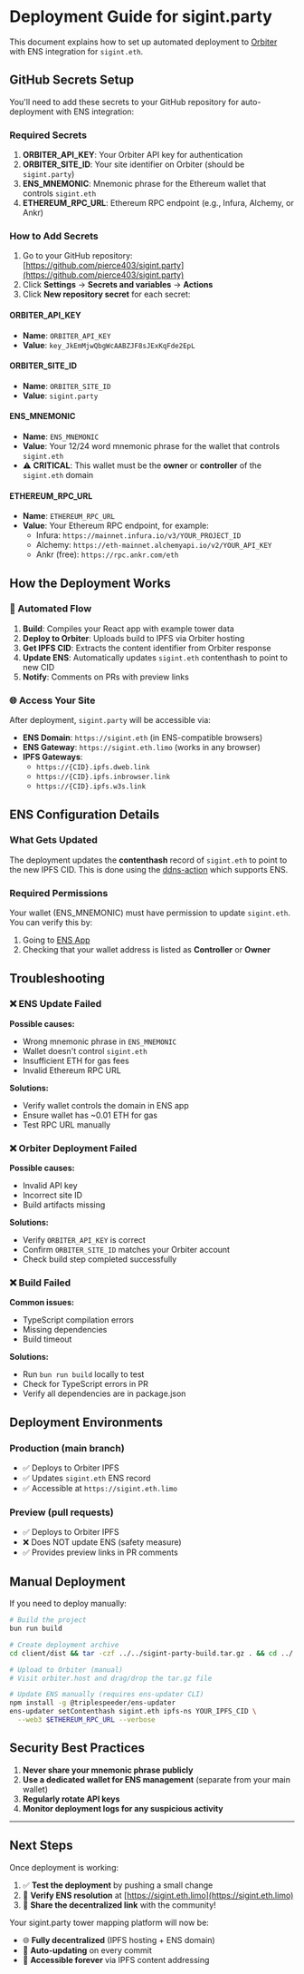 # Deployment Guide for sigint.party

This document explains how to set up automated deployment to [Orbiter](https://orbiter.host/) with ENS integration for `sigint.eth`.

## GitHub Secrets Setup

You'll need to add these secrets to your GitHub repository for auto-deployment with ENS integration:

### Required Secrets

1. **ORBITER_API_KEY**: Your Orbiter API key for authentication
2. **ORBITER_SITE_ID**: Your site identifier on Orbiter (should be `sigint.party`)
3. **ENS_MNEMONIC**: Mnemonic phrase for the Ethereum wallet that controls `sigint.eth`
4. **ETHEREUM_RPC_URL**: Ethereum RPC endpoint (e.g., Infura, Alchemy, or Ankr)

### How to Add Secrets

1. Go to your GitHub repository: [https://github.com/pierce403/sigint.party](https://github.com/pierce403/sigint.party)
2. Click **Settings** → **Secrets and variables** → **Actions**
3. Click **New repository secret** for each secret:

#### ORBITER_API_KEY
- **Name**: `ORBITER_API_KEY`
- **Value**: `key_JkEmMjwQbgWcAABZJF8sJExKqFde2EpL`

#### ORBITER_SITE_ID
- **Name**: `ORBITER_SITE_ID`  
- **Value**: `sigint.party`

#### ENS_MNEMONIC
- **Name**: `ENS_MNEMONIC`
- **Value**: Your 12/24 word mnemonic phrase for the wallet that controls `sigint.eth`
- ⚠️ **CRITICAL**: This wallet must be the **owner** or **controller** of the `sigint.eth` domain

#### ETHEREUM_RPC_URL
- **Name**: `ETHEREUM_RPC_URL`
- **Value**: Your Ethereum RPC endpoint, for example:
  - Infura: `https://mainnet.infura.io/v3/YOUR_PROJECT_ID`
  - Alchemy: `https://eth-mainnet.alchemyapi.io/v2/YOUR_API_KEY`
  - Ankr (free): `https://rpc.ankr.com/eth`

## How the Deployment Works

### 🚀 Automated Flow

1. **Build**: Compiles your React app with example tower data
2. **Deploy to Orbiter**: Uploads build to IPFS via Orbiter hosting
3. **Get IPFS CID**: Extracts the content identifier from Orbiter response
4. **Update ENS**: Automatically updates `sigint.eth` contenthash to point to new CID
5. **Notify**: Comments on PRs with preview links

### 🌐 Access Your Site

After deployment, `sigint.party` will be accessible via:

- **ENS Domain**: `https://sigint.eth` (in ENS-compatible browsers)
- **ENS Gateway**: `https://sigint.eth.limo` (works in any browser)
- **IPFS Gateways**: 
  - `https://{CID}.ipfs.dweb.link`
  - `https://{CID}.ipfs.inbrowser.link`
  - `https://{CID}.ipfs.w3s.link`

## ENS Configuration Details

### What Gets Updated

The deployment updates the **contenthash** record of `sigint.eth` to point to the new IPFS CID. This is done using the [ddns-action](https://github.com/aquiladev/ddns-action) which supports ENS.

### Required Permissions

Your wallet (ENS_MNEMONIC) must have permission to update `sigint.eth`. You can verify this by:

1. Going to [ENS App](https://app.ens.domains/sigint.eth)
2. Checking that your wallet address is listed as **Controller** or **Owner**

## Troubleshooting

### ❌ ENS Update Failed

**Possible causes:**
- Wrong mnemonic phrase in `ENS_MNEMONIC`
- Wallet doesn't control `sigint.eth`
- Insufficient ETH for gas fees
- Invalid Ethereum RPC URL

**Solutions:**
- Verify wallet controls the domain in ENS app
- Ensure wallet has ~0.01 ETH for gas
- Test RPC URL manually

### ❌ Orbiter Deployment Failed  

**Possible causes:**
- Invalid API key
- Incorrect site ID
- Build artifacts missing

**Solutions:**
- Verify `ORBITER_API_KEY` is correct
- Confirm `ORBITER_SITE_ID` matches your Orbiter account
- Check build step completed successfully

### ❌ Build Failed

**Common issues:**
- TypeScript compilation errors
- Missing dependencies
- Build timeout

**Solutions:**
- Run `bun run build` locally to test
- Check for TypeScript errors in PR
- Verify all dependencies are in package.json

## Deployment Environments

### Production (main branch)
- ✅ Deploys to Orbiter IPFS
- ✅ Updates `sigint.eth` ENS record
- ✅ Accessible at `https://sigint.eth.limo`

### Preview (pull requests)
- ✅ Deploys to Orbiter IPFS
- ❌ Does NOT update ENS (safety measure)
- ✅ Provides preview links in PR comments

## Manual Deployment

If you need to deploy manually:

```bash
# Build the project
bun run build

# Create deployment archive
cd client/dist && tar -czf ../../sigint-party-build.tar.gz . && cd ../..

# Upload to Orbiter (manual)
# Visit orbiter.host and drag/drop the tar.gz file

# Update ENS manually (requires ens-updater CLI)
npm install -g @triplespeeder/ens-updater
ens-updater setContenthash sigint.eth ipfs-ns YOUR_IPFS_CID \
  --web3 $ETHEREUM_RPC_URL --verbose
```

## Security Best Practices

1. **Never share your mnemonic phrase publicly**
2. **Use a dedicated wallet for ENS management** (separate from your main wallet)
3. **Regularly rotate API keys**
4. **Monitor deployment logs for any suspicious activity**

---

## Next Steps

Once deployment is working:

1. ✅ **Test the deployment** by pushing a small change
2. 🔗 **Verify ENS resolution** at [https://sigint.eth.limo](https://sigint.eth.limo)  
3. 📱 **Share the decentralized link** with the community!

Your sigint.party tower mapping platform will now be:
- 🌐 **Fully decentralized** (IPFS hosting + ENS domain)
- 🚀 **Auto-updating** on every commit
- 🔗 **Accessible forever** via IPFS content addressing 